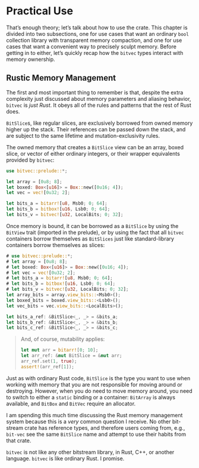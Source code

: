 # Practical Use

That’s enough theory; let’s talk about how to use the crate. This chapter is
divided into two subsections, one for use cases that want an ordinary `bool`
collection library with transparent memory compaction, and one for use cases
that want a convenient way to precisely sculpt memory. Before getting in to
either, let’s quickly recap how the `bitvec` types interact with memory
ownership.

## Rustic Memory Management

The first and most important thing to remember is that, despite the extra
complexity just discussed about memory parameters and aliasing behavior,
`bitvec` is *just Rust*. It obeys all of the rules and patterns that the rest of
Rust does.

`BitSlice`s, like regular slices, are exclusively borrowed from owned memory
higher up the stack. Their references can be passed down the stack, and are
subject to the same lifetime and mutation-exclusivity rules.

The owned memory that creates a `BitSlice` view can be an array, boxed slice, or
vector of either ordinary integers, or their wrapper equivalents provided by
`bitvec`:

```rust
use bitvec::prelude::*;

let array = [0u8; 8];
let boxed: Box<[u16]> = Box::new([0u16; 4]);
let vec = vec![0u32; 2];

let bits_a = bitarr![u8, Msb0; 0; 64];
let bits_b = bitbox![u16, Lsb0; 0; 64];
let bits_v = bitvec![u32, LocalBits; 0; 32];
```

Once memory is bound, it can be borrowed as a `BitSlice` by using the `BitView`
trait (imported in the prelude), or by using the fact that all `bitvec`
containers borrow themselves as `BitSlices` just like standard-library
containers borrow themselves as slices:

```rust
# use bitvec::prelude::*;
# let array = [0u8; 8];
# let boxed: Box<[u16]> = Box::new([0u16; 4]);
# let vec = vec![0u32; 2];
# let bits_a = bitarr![u8, Msb0; 0; 64];
# let bits_b = bitbox![u16, Lsb0; 0; 64];
# let bits_v = bitvec![u32, LocalBits; 0; 32];
let array_bits = array.view_bits::<Msb0>();
let boxed_bits = boxed.view_bits::<Lsb0>();
let vec_bits = vec.view_bits::<LocalBits>();

let bits_a_ref: &BitSlice<_, _> = &bits_a;
let bits_b_ref: &BitSlice<_, _> = &bits_b;
let bits_c_ref: &BitSlice<_, _> = &bits_c;
```

> And, of course, mutability applies:
>
> ```rust
> let mut arr = bitarr![0; 10];
> let arr_ref: &mut BitSlice = &mut arr;
> arr_ref.set(1, true);
> assert!(arr_ref[1]);

Just as with ordinary Rust code, `BitSlice` is the type you want to use when
working with memory that you are not responsible for moving around or
destroying. However, when you do need to move memory around, you need to switch
to either a `static` binding or a container: `BitArray` is always available, and
`BitBox` and `BitVec` require an allocator.

I am spending this much time discussing the Rust memory management system
because this is a *very* common question I receive. No other bit-stream crate
has reference types, and therefore users coming from, e.g., `bit-vec` see the
same `BitSlice` name and attempt to use their habits from that crate.

`bitvec` is not like any other bitstream library, in Rust, C++, or another
language. `bitvec` is like ordinary Rust. I promise.
